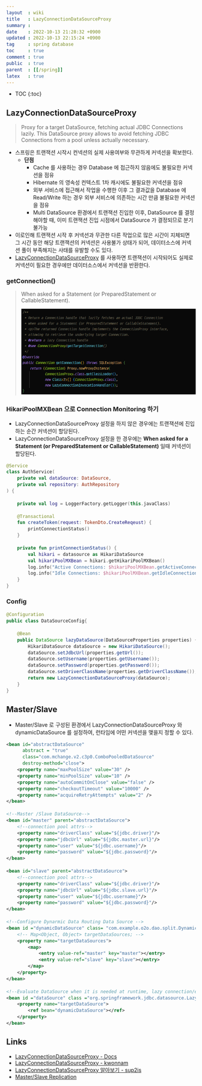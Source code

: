 ```yaml
---
layout  : wiki
title   : LazyConnectionDataSourceProxy
summary : 
date    : 2022-10-13 21:28:32 +0900
updated : 2022-10-13 22:15:24 +0900
tag     : spring database
toc     : true
comment : true
public  : true
parent  : [[/spring]]
latex   : true
---
```

* TOC
{:toc}

## LazyConnectionDataSourceProxy

> Proxy for a target DataSource, fetching actual JDBC Connections lazily. This DataSource proxy allows to avoid fetching JDBC Connections from a pool unless actually necessary.

- 스프링은 트랜잭션 시작시 컨넥션의 실제 사용여부와 무관하게 커넥션을 확보한다.
  - __단점__
    - Cache 를 사용하는 경우 Database 에 접근하지 않음에도 불필요한 커넥션을 점유
    - Hibernate 의 영속성 컨텍스트 1차 캐시에도 불필요한 커넥션을 점유
    - 외부 서비스에 접근해서 작업을 수행한 이후 그 결과값을 Database 에 Read/Write 하는 경우 외부 서비스에 의존하는 시간 만큼 불필요한 커넥션을 점유
    - Multi DataSource 환경에서 트랜잭션 진입한 이후, DataSource 를 결정해야할 때, 이미 트랜잭션 진입 시점에서 DataSource 가 결정되므로 분기 불가능
- 이로인해 트랜잭션 시작 후 커넥션과 무관한 다른 작업으로 많은 시간이 지체되면 그 시간 동안 해당 트랜잭션의 커넥션은 사용불가 상태가 되어, 데이터소스에 커넥션 풀이 부족해지는 사태를 유발할 수도 있다.
- [LazyConnectionDataSourceProxy](https://docs.spring.io/spring-framework/docs/3.0.x/javadoc-api/org/springframework/jdbc/datasource/LazyConnectionDataSourceProxy.html) 를 사용하면 트랜잭션이 시작되어도 실제로 커넥션이 필요한 경우에만 데이터소스에서 커넥션을 반환한다.

### getConnection()

> When asked for a Statement (or PreparedStatement or CallableStatement).
>
> ![](/resource/wiki/spring-lazyconnectiondatasourceproxy/lazy-connection.png)

### HikariPoolMXBean 으로 Connection Monitoring 하기

- LazyConnectionDataSourceProxy 설정을 하지 않은 경우에는 트랜잭션에 진입하는 순간 커넥션이 할당된다.
- LazyConnectionDataSourceProxy 설정을 한 경우에는 __When asked for a Statement (or PreparedStatement or CallableStatement)__ 일때 커넥션이 할당된다.

```kotlin
@Service
class AuthService(
    private val dataSource: DataSource,
    private val repository: AuthRepository
) {
    
    private val log = LoggerFactory.getLogger(this.javaClass)
    
    @Transactional
    fun createToken(request: TokenDto.CreateReqeust) {
        printConnectionStatus()
    }
    
    private fun printConnectionStatus() {
        val hikari = datasource as HikariDataSource
        val hikariPoolMXBean = hikari.getHikariPoolMXBean()
        log.info("Active Connections: $hikariPoolMXBean.getActiveConnections()")
        log.info("Idle Connections: $hikariPoolMXBean.getIdleConnections()")
    }
}
```

### Config

```java
@Configuration
public class DataSourceConfig{

    @Bean
    public DataSource lazyDataSource(DataSourceProperties properties) {
        HikariDataSource dataSource = new HikariDataSource();
        dataSource.setJdbcUrl(properties.getUrl());
        dataSource.setUsername(properties.getUsername());
        dataSource.setPassword(properties.getPassword());
        dataSource.setDriverClassName(properties.getDriverClassName());
        return new LazyConnectionDataSourceProxy(dataSource);
    }
}
```

## Master/Slave 

- Master/Slave 로 구성된 환경에서 LazyConnectionDataSourceProxy 와 dynamicDataSource 를 설정하여, 런타임에 어떤 커넥션을 맺을지 정할 수 있다.

```xml
<bean id="abstractDataSource"
      abstract = "true"
      class="com.mchange.v2.c3p0.ComboPooledDataSource"
      destroy-method="close">
    <property name="maxPoolSize" value="30" />
    <property name="minPoolSize" value="10" />
    <property name="autoCommitOnClose" value="false" />
    <property name="checkoutTimeout" value="10000" />
    <property name="acquireRetryAttempts" value="2" />
</bean>

<!--Master /Slave DataSource-->
<bean id="master" parent="abstractDataSource">
    <!--connection pool attrs-->
    <property name="driverClass" value="${jdbc.driver}"/>
    <property name="jdbcUrl" value="${jdbc.master.url}"/>
    <property name="user" value="${jdbc.username}"/>
    <property name="password" value="${jdbc.password}"/>
</bean>

<bean id="slave" parent="abstractDataSource">
    <!--connection pool attrs-->
    <property name="driverClass" value="${jdbc.driver}"/>
    <property name="jdbcUrl" value="${jdbc.slave.url}"/>
    <property name="user" value="${jdbc.username}"/>
    <property name="password" value="${jdbc.password}"/>
</bean>

<!--Configure Dynarmic Data Routing Data Source -->
<bean id ="dynamicDataSource" class= "com.example.o2o.dao.split.DynamicDataSource">
    <!-- Map<Object, Object> targetDataSources; -->
    <property name="targetDataSources">
        <map>
            <entry value-ref="master" key="master"></entry>
            <entry value-ref="slave" key="slave"></entry>
        </map>
    </property>
</bean>

<!--Evaluate DataSource when it is needed at runtime, lazy connection/evaluation-->
<bean id ="dataSource" class ="org.springframework.jdbc.datasource.LazyConnectionDataSourceProxy">
    <property name="targetDataSource">
        <ref bean="dynamicDataSource"></ref>
    </property>
</bean>
```

## Links

- [LazyConnectionDataSourceProxy - Docs](https://docs.spring.io/spring-framework/docs/current/javadoc-api/org/springframework/jdbc/datasource/LazyConnectionDataSourceProxy.html)
- [LazyConnectionDataSourceProxy - kwonnam](https://kwonnam.pe.kr/wiki/springframework/lazyconnectiondatasourceproxy)
- [LazyConnectionDataSourceProxy 알아보기 - sup2is](https://sup2is.github.io/2021/07/08/lazy-connection-datasource-proxy.html)
- [Master/Slave Replication](https://tongshi049.github.io/2019/07/24/db-master-slave-replication/)